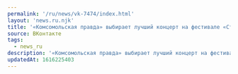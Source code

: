 ```yaml
---
permalink: '/ru/news/vk-7474/index.html'
layout: 'news.ru.njk'
title: '«Комсомольская правда» выбирает лучший концерт на фестивале «Студенческая весна». Материал о по…'
source: ВКонтакте
tags:
  - news_ru
description: '«Комсомольская правда» выбирает лучший концерт на фестивале «Студенческая весна». Материал о по…'
updatedAt: 1616225403
---
```

